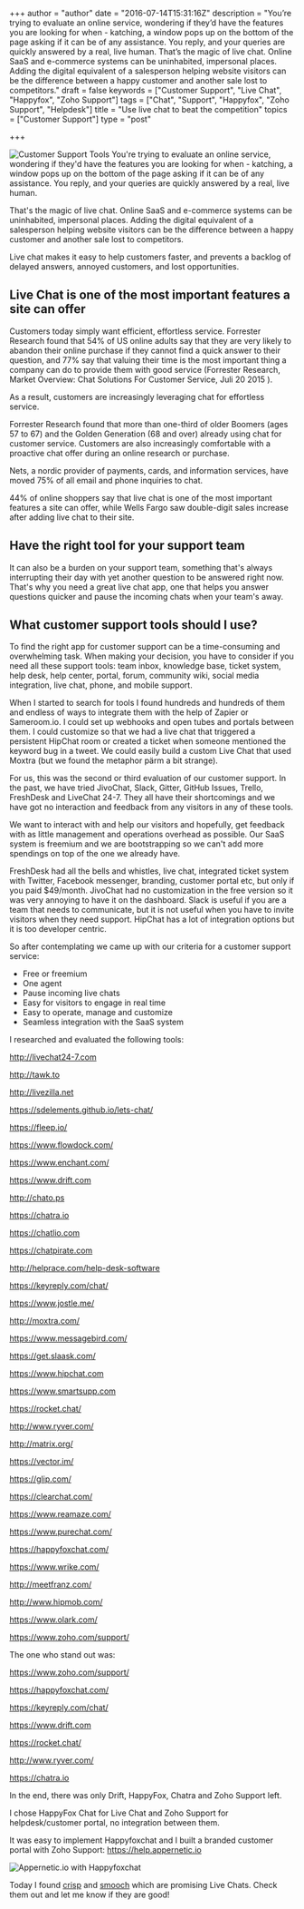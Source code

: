 +++
author = "author"
date = "2016-07-14T15:31:16Z"
description = "You’re trying to evaluate an online service, wondering if they’d have the features you are looking for when - katching, a window pops up on the bottom of the page asking if it can be of any assistance. You reply, and your queries are quickly answered by a real, live human. That’s the magic of live chat. Online SaaS and e-commerce systems can be uninhabited, impersonal places. Adding the digital equivalent of a salesperson helping website visitors can be the difference between a happy customer and another sale lost to competitors."
draft = false
keywords = ["Customer Support", "Live Chat", "Happyfox", "Zoho Support"]
tags = ["Chat", "Support", "Happyfox", "Zoho Support", "Helpdesk"]
title = "Use live chat to beat the competition"
topics = ["Customer Support"]
type = "post"

+++
![Customer Support Tools][1]
You're trying to evaluate an online service, wondering if they'd have the features you are looking for when - katching, a window pops up on the bottom of the page asking if it can be of any assistance. You reply, and your queries are quickly answered by a real, live human.

That's the magic of live chat. Online SaaS and e-commerce systems can be uninhabited, impersonal places. Adding the digital equivalent of a salesperson helping website visitors can be the difference between a happy customer and another sale lost to competitors.

Live chat makes it easy to help customers faster, and prevents a backlog of delayed answers, annoyed customers, and lost opportunities. 

## Live Chat is one of the most important features a site can offer

Customers today simply want efficient, effortless service. Forrester Research found that 54% of US online adults say that they are very likely to abandon their online purchase if they cannot find a quick answer to their question, and 77% say that valuing their time is the most important thing a company can do to provide them with good service (Forrester Research, Market Overview: Chat Solutions For Customer Service, Juli 20 2015 ).

 As a result, customers are increasingly leveraging chat for effortless service. 

Forrester Research found that more than one-third of older Boomers (ages 57 to 67) and the Golden Generation (68 and over) already using chat for customer service. Customers are also increasingly comfortable with a proactive chat offer during an online research or purchase.

Nets, a nordic provider of payments, cards, and information services, have moved 75% of all email and phone inquiries to chat.

44% of online shoppers say that live chat is one of the most important features a site can offer, while Wells Fargo saw double-digit sales increase after adding live chat to their site.

## Have the right tool for your support team 
It can also be a burden on your support team, something that's always interrupting their day with yet another question to be answered right now. That's why you need a great live chat app, one that helps you answer questions quicker and pause the incoming chats when your team's away.

## What customer support tools should I use?
To find the right app for customer support can be a time-consuming and overwhelming task. When making your decision, you have to consider if you need all these support tools: team inbox, knowledge base, ticket system, help desk, help center, portal, forum, community wiki, social media integration, live chat, phone, and mobile support.

When I started to search for tools I found hundreds and hundreds of them and endless of ways to integrate them with the help of Zapier or Sameroom.io. I could set up webhooks and open tubes and portals between them. I could customize so that we had a live chat that triggered a persistent HipChat room  or created a ticket when someone mentioned the keyword bug in a tweet. We could easily build a custom Live Chat that used Moxtra (but we found the metaphor pärm a bit strange). 

For us, this was the second or third evaluation of our customer support. In the past, we have tried JivoChat, Slack, Gitter, GitHub Issues, Trello, FreshDesk and LiveChat 24-7. They all have their shortcomings and we have got no interaction and feedback from any visitors in any of these tools.

We want to interact with and help our visitors and hopefully, get feedback with as little management and operations overhead as possible. Our SaaS system is freemium and we are bootstrapping so we can't add more spendings on top of the one we already have.

FreshDesk had all the bells and whistles, live chat, integrated ticket system with Twitter, Facebook messenger, branding, customer portal etc, but only if you paid $49/month. JivoChat had no customization in the free version so it was very annoying to have it on the dashboard. Slack is useful if you are a team that needs to communicate, but it is not useful when you have to invite visitors when they need support. HipChat has a lot of integration options but it is too developer centric. 

So after contemplating we came up with our criteria for a customer support service:

 - Free or freemium 
- One agent 
- Pause incoming live chats
- Easy for visitors to engage in real time
- Easy to operate, manage and customize
- Seamless integration with the SaaS system 

I researched and evaluated the following tools:

http://livechat24-7.com

http://tawk.to

http://livezilla.net

https://sdelements.github.io/lets-chat/

https://fleep.io/

https://www.flowdock.com/

https://www.enchant.com/

https://www.drift.com

http://chato.ps

https://chatra.io

https://chatlio.com

https://chatpirate.com

http://helprace.com/help-desk-software

https://keyreply.com/chat/

https://www.jostle.me/

http://moxtra.com/

https://www.messagebird.com/

https://get.slaask.com/

https://www.hipchat.com

https://www.smartsupp.com

https://rocket.chat/

http://www.ryver.com/

http://matrix.org/

https://vector.im/

https://glip.com/

https://clearchat.com/

https://www.reamaze.com/

https://www.purechat.com/

https://happyfoxchat.com/

https://www.wrike.com/

http://meetfranz.com/

http://www.hipmob.com/

https://www.olark.com/

https://www.zoho.com/support/


The one who stand out was:

https://www.zoho.com/support/

https://happyfoxchat.com/

https://keyreply.com/chat/

https://www.drift.com

https://rocket.chat/

http://www.ryver.com/

https://chatra.io

In the end, there was only Drift, HappyFox, Chatra and Zoho Support left. 

I chose HappyFox Chat for Live Chat and Zoho Support for helpdesk/customer portal, no integration between them.

It was easy to implement Happyfoxchat and I built a branded customer portal with Zoho Support: https://help.appernetic.io

![Appernetic.io with Happyfoxchat ][2]

Today I found [crisp][3] and [smooch][4] which are promising Live Chats. Check them out and let me know if they are good!


  [1]: https://res.cloudinary.com/appernetic/v1468511020/qk7aidqewk3xr7msnie1
  [2]: https://res.cloudinary.com/appernetic/v1468510895/nnymxeuwo5odxf5vw3ge
  [3]: https://crisp.im
  [4]: https://smooch.io/
